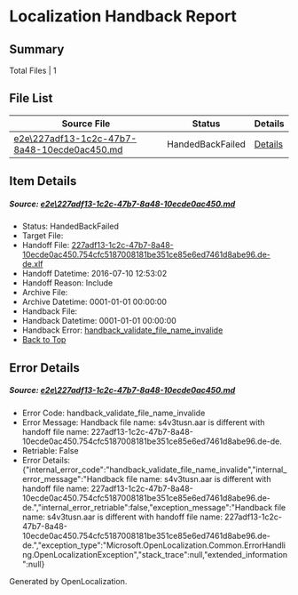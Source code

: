 # <a name='report-top'></a> Localization Handback Report

## Summary
 Total Files | 1

## File List
 Source File | Status | Details 
 ----------- | ------ | ------- 
 [e2e\227adf13-1c2c-47b7-8a48-10ecde0ac450.md](https://github.com/OpenLocalizationTestOrg/oltest/blob/ec9a87608cd3c62459c87fc8e9f342e24ad934e2/e2e/227adf13-1c2c-47b7-8a48-10ecde0ac450.md) | HandedBackFailed | [Details](#18314e02cd6e0ff478cb9c61a5e5e44f089f755b2)

## Item Details
##### <a name='18314e02cd6e0ff478cb9c61a5e5e44f089f755b2'></a> Source: [e2e\227adf13-1c2c-47b7-8a48-10ecde0ac450.md](https://github.com/OpenLocalizationTestOrg/oltest/blob/ec9a87608cd3c62459c87fc8e9f342e24ad934e2/e2e/227adf13-1c2c-47b7-8a48-10ecde0ac450.md)
* Status: HandedBackFailed
* Target File: 
* Handoff File: [227adf13-1c2c-47b7-8a48-10ecde0ac450.754cfc5187008181be351ce85e6ed7461d8abe96.de-de.xlf](https://github.com/OpenLocalizationTestOrg/olhandoff-e2e/blob/587017b0816a8cbbf4ca231e3863d9d35c05410b/ol-handoff/OpenLocalizationTestOrg/oltest-dede-fly/ci/ht/227adf13-1c2c-47b7-8a48-10ecde0ac450.754cfc5187008181be351ce85e6ed7461d8abe96.de-de.xlf)
* Handoff Datetime: 2016-07-10 12:53:02
* Handoff Reason: Include
* Archive File: 
* Archive Datetime: 0001-01-01 00:00:00
* Handback File: 
* Handback Datetime: 0001-01-01 00:00:00
* Handback Error: [handback_validate_file_name_invalide](#18314e02cd6e0ff478cb9c61a5e5e44f089f755b2handback_validate_file_name_invalide)
* [Back to Top](#report-top)


## Error Details
##### <a name='18314e02cd6e0ff478cb9c61a5e5e44f089f755b2handback_validate_file_name_invalide'></a> Source: [e2e\227adf13-1c2c-47b7-8a48-10ecde0ac450.md](#18314e02cd6e0ff478cb9c61a5e5e44f089f755b2)
* Error Code: handback_validate_file_name_invalide
* Error Message: Handback file name: s4v3tusn.aar is different with handoff file name: 227adf13-1c2c-47b7-8a48-10ecde0ac450.754cfc5187008181be351ce85e6ed7461d8abe96.de-de.
* Retriable: False
* Error Details: {"internal_error_code":"handback_validate_file_name_invalide","internal_error_message":"Handback file name: s4v3tusn.aar is different with handoff file name: 227adf13-1c2c-47b7-8a48-10ecde0ac450.754cfc5187008181be351ce85e6ed7461d8abe96.de-de.","internal_error_retriable":false,"exception_message":"Handback file name: s4v3tusn.aar is different with handoff file name: 227adf13-1c2c-47b7-8a48-10ecde0ac450.754cfc5187008181be351ce85e6ed7461d8abe96.de-de.","exception_type":"Microsoft.OpenLocalization.Common.ErrorHandling.OpenLocalizationException","stack_trace":null,"extended_information":null}


Generated by OpenLocalization.
